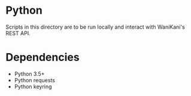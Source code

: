 # Python
Scripts in this directory are to be run locally and interact with WaniKani's REST API.

# Dependencies
* Python 3.5+
* Python requests
* Python keyring
